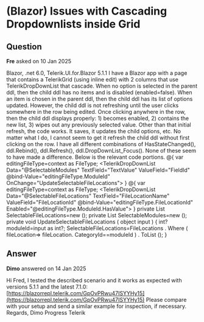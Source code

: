 # (Blazor) Issues with Cascading Dropdownlists inside Grid

## Question

**Fre** asked on 10 Jan 2025

Blazor, .net 6.0, Telerik.UI.for.Blazor 5.1.1 I have a Blazor app with a page that contains a TelerikGrid (using inline edit) with 2 columns that use TelerikDropDownList that cascade. When no option is selected in the parent ddl, then the child ddl has no items and is disabled (enabled=false). When an item is chosen in the parent ddl, then the child ddl has its list of options updated. However, the child ddl is not refreshing until the user clicks somewhere in the row being edited. Once clicking anywhere in the row, then the child ddl displays properly: 1) becomes enabled, 2) contains the new list, 3) wipes out any previously selected value. Other than that initial refresh, the code works. It saves, it updates the child options, etc. No matter what I do, I cannot seem to get it refresh the child ddl without first clicking on the row. I have all different combinations of HasStateChanged(), ddl.Rebind(), ddl.Refresh(), ddl.DropDownList_Focus(). None of these seem to have made a difference. Below is the relevant code portions. <GridColumn Title="Module" Field="ModuleId" Visible="isFileLocationRequired"> <EditorTemplate> @{ var editingFileType=context as FileType; <TelerikDropDownList Data="@SelectableModules" TextField="TextValue" ValueField="FieldId" @bind-Value="editingFileType.ModuleId" OnChange="UpdateSelectableFileLocations"> </TelerikDropDownList> } </EditorTemplate> </GridColumn> <GridColumn Title="File location name" Field="FileLocationId" Visible="isFileLocationRequired"> <EditorTemplate> @{ var editingFileType=context as FileType; <TelerikDropDownList Data="@SelectableFileLocations" TextField="FileLocationName" ValueField="FileLocationId" @bind-Value="editingFileType.FileLocationId" Enabled="@editingFileType.ModuleId.HasValue"> </TelerikDropDownList> } </EditorTemplate> </GridColumn> private List <FileLocations> SelectableFileLocations=new (); private List <FieldOptions> SelectableModules=new (); private void UpdateSelectableFileLocations ( object input ) { int? moduleId=input as int?; SelectableFileLocations=FileLocations . Where ( fileLocation=> fileLocation. CategoryId==moduleId ) . ToList (); }

## Answer

**Dimo** answered on 14 Jan 2025

Hi Fred, I tested the described scenario and it works as expected with versions 5.1.1 and the latest 7.1.0: [https://blazorrepl.telerik.com/GpOvPRwu47ISYYHy15](https://blazorrepl.telerik.com/GpOvPRwu47ISYYHy15) Please compare with your setup and send a similar example for inspection, if necessary. Regards, Dimo Progress Telerik
